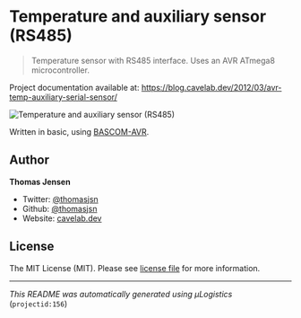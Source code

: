 # Temperature and auxiliary sensor (RS485)

> Temperature sensor with RS485 interface. Uses an AVR ATmega8 microcontroller.

Project documentation available at: https://blog.cavelab.dev/2012/03/avr-temp-auxiliary-serial-sensor/

![Temperature and auxiliary sensor (RS485)](https://i.logistics.cavelab.net/large/1161.jpeg)

Written in basic, using [BASCOM-AVR](http://www.mcselec.com/).

## Author
**Thomas Jensen**
* Twitter: [@thomasjsn](https://twitter.com/thomasjsn)
* Github: [@thomasjsn](https://github.com/thomasjsn)
* Website: [cavelab.dev](https://cavelab.dev)

## License
The MIT License (MIT). Please see [license file](LICENSE.txt) for more information.

---
_This README was automatically generated using µLogistics_ (`projectid:156`)
